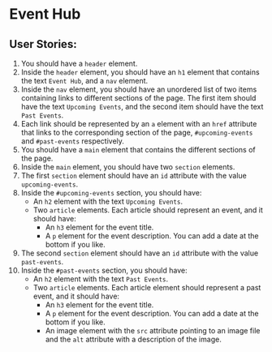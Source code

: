 # Event Hub
## User Stories:
1. You should have a `header` element.
2. Inside the `header` element, you should have an `h1` element that contains the text `Event Hub`, and a `nav` element.
3. Inside the `nav` element, you should have an unordered list of two items containing links to different sections of the page. The first item should have the text `Upcoming Events`, and the second item should have the text `Past Events`.
4. Each link should be represented by an `a` element with an `href` attribute that links to the corresponding section of the page, `#upcoming-events` and `#past-events` respectively.
5. You should have a `main` element that contains the different sections of the page.
6. Inside the `main` element, you should have two `section` elements.
7. The first `section` element should have an `id` attribute with the value `upcoming-events`.
8. Inside the `#upcoming-events` section, you should have:
	- An `h2` element with the text `Upcoming Events`.
	- Two `article` elements. Each article should represent an event, and it should have:
		- An `h3` element for the event title.
		- A `p` element for the event description. You can add a date at the bottom if you like.
9. The second `section` element should have an `id` attribute with the value `past-events`.
10. Inside the `#past-events` section, you should have:
	- An `h2` element with the text `Past Events`.
	- Two `article` elements. Each article element should represent a past event, and it should have:
		- An `h3` element for the event title.
		- A `p` element for the event description. You can add a date at the bottom if you like.
		- An image element with the `src` attribute pointing to an image file and the `alt` attribute with a description of the image.